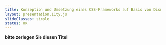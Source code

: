 ```yaml
---
title: Konzeption und Umsetzung eines CSS-Frameworks auf Basis von Disneys Prinzipien der Animation
layout: presentation.11ty.js
slideClasses: simple
status: ok
---
```


**bitte zerlegen Sie diesen Titel**
